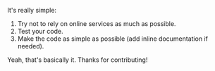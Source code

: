 It's really simple:

1. Try not to rely on online services as much as possible.
2. Test your code.
3. Make the code as simple as possible (add inline documentation if needed).

Yeah, that's basically it. Thanks for contributing!
